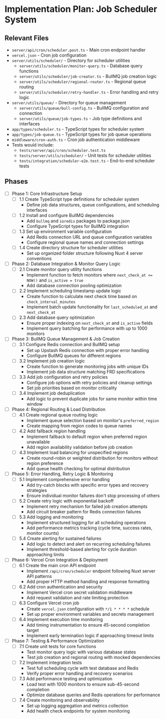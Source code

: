 # Implementation Plan: Job Scheduler System

## Relevant Files

- `server/api/cron/scheduler.post.ts` - Main cron endpoint handler
- `vercel.json` - Cron job configuration
- `server/utils/scheduler/` - Directory for scheduler utilities
  - `server/utils/scheduler/monitor-query.ts` - Database query functions
  - `server/utils/scheduler/job-creator.ts` - BullMQ job creation logic
  - `server/utils/scheduler/regional-router.ts` - Regional queue routing
  - `server/utils/scheduler/retry-handler.ts` - Error handling and retry logic
- `server/utils/queue/` - Directory for queue management
  - `server/utils/queue/bull-config.ts` - BullMQ configuration and connection
  - `server/utils/queue/job-types.ts` - Job type definitions and interfaces
- `app/types/scheduler.ts` - TypeScript types for scheduler system
- `app/types/job-queue.ts` - TypeScript types for job queue operations
- `middleware/cron-auth.ts` - Cron job authentication middleware
- Tests would include:
  - `tests/server/api/cron/scheduler.test.ts`
  - `tests/server/utils/scheduler/` - Unit tests for scheduler utilities
  - `tests/integration/scheduler-e2e.test.ts` - End-to-end scheduler tests

## Phases

- [ ] Phase 1: Core Infrastructure Setup
  - [ ] 1.1 Create TypeScript type definitions for scheduler system
    - Define job data structures, queue configurations, and scheduling interfaces
  - [ ] 1.2 Install and configure BullMQ dependencies  
    - Add `bullmq` and `ioredis` packages to package.json
    - Configure TypeScript types for BullMQ integration
  - [ ] 1.3 Set up environment variable configuration
    - Add Redis connection URL and queue configuration variables
    - Configure regional queue names and connection settings
  - [ ] 1.4 Create directory structure for scheduler utilities
    - Set up organized folder structure following Nuxt 4 server conventions

- [ ] Phase 2: Database Integration & Monitor Query Logic
  - [ ] 2.1 Create monitor query utility functions
    - Implement function to fetch monitors where `next_check_at <= NOW()` and `is_active = true`
    - Add database connection pooling optimization
  - [ ] 2.2 Implement scheduling timestamp update logic
    - Create function to calculate next check time based on `check_interval_minutes`
    - Implement batch update functionality for `last_scheduled_at` and `next_check_at`
  - [ ] 2.3 Add database query optimization
    - Ensure proper indexing on `next_check_at` and `is_active` fields
    - Implement query batching for performance with up to 1000 monitors

- [ ] Phase 3: BullMQ Queue Management & Job Creation
  - [ ] 3.1 Configure Redis connection and BullMQ setup
    - Set up Upstash Redis connection with proper error handling
    - Configure BullMQ queues for different regions
  - [ ] 3.2 Implement job creation logic
    - Create function to generate monitoring jobs with unique IDs
    - Implement job data structure matching FRD specifications
  - [ ] 3.3 Add job configuration and retry policies
    - Configure job options with retry policies and cleanup settings
    - Set job priorities based on monitor criticality
  - [ ] 3.4 Implement job deduplication
    - Add logic to prevent duplicate jobs for same monitor within time window

- [ ] Phase 4: Regional Routing & Load Distribution
  - [ ] 4.1 Create regional queue routing logic
    - Implement queue selection based on monitor's `preferred_region`
    - Create mapping from region codes to queue names
  - [ ] 4.2 Add fallback region handling
    - Implement fallback to default region when preferred region unavailable
    - Add region availability validation before job creation
  - [ ] 4.3 Implement load balancing for unspecified regions
    - Create round-robin or weighted distribution for monitors without region preference
    - Add queue health checking for optimal distribution

- [ ] Phase 5: Error Handling, Retry Logic & Monitoring
  - [ ] 5.1 Implement comprehensive error handling
    - Add try-catch blocks with specific error types and recovery strategies
    - Ensure individual monitor failures don't stop processing of others
  - [ ] 5.2 Create retry logic with exponential backoff
    - Implement retry mechanism for failed job creation attempts
    - Add circuit breaker pattern for Redis connection failures
  - [ ] 5.3 Add logging and monitoring
    - Implement structured logging for all scheduling operations
    - Add performance metrics tracking (cycle time, success rates, monitor counts)
  - [ ] 5.4 Create alerting for sustained failures
    - Add logic to detect and alert on recurring scheduling failures
    - Implement threshold-based alerting for cycle duration approaching limits

- [ ] Phase 6: Vercel Cron Integration & Deployment
  - [ ] 6.1 Create the main cron API endpoint
    - Implement `/api/cron/scheduler` endpoint following Nuxt server API patterns
    - Add proper HTTP method handling and response formatting
  - [ ] 6.2 Add cron authentication and security
    - Implement Vercel cron secret validation middleware
    - Add request validation and rate limiting protection
  - [ ] 6.3 Configure Vercel cron job
    - Create `vercel.json` configuration with `*/1 * * * *` schedule
    - Set up proper environment variables and secrets management
  - [ ] 6.4 Implement execution time monitoring
    - Add timing instrumentation to ensure 45-second completion target
    - Implement early termination logic if approaching timeout limits

- [ ] Phase 7: Testing & Performance Optimization
  - [ ] 7.1 Create unit tests for core functions
    - Test monitor query logic with various database states
    - Test job creation and regional routing with mocked dependencies
  - [ ] 7.2 Implement integration tests
    - Test full scheduling cycle with test database and Redis
    - Verify proper error handling and recovery scenarios
  - [ ] 7.3 Add performance testing and optimization
    - Load test with 1000 monitors to ensure sub-45-second completion
    - Optimize database queries and Redis operations for performance
  - [ ] 7.4 Create monitoring and observability
    - Set up logging aggregation and metrics collection
    - Add health check endpoints for system monitoring